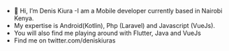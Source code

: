 - 👋 Hi,  I’m Denis Kiura
-I am a Mobile developer currently based in Nairobi Kenya.
- My expertise is Android(Kotlin), Php (Laravel) and Javascript (VueJs).
- You will also find me playing around with Flutter, Java and VueJs
- Find me on twitter.com/deniskiuras


<!---
kidrocker/kidrocker is a ✨ special ✨ repository because its `README.md` (this file) appears on your GitHub profile.
You can click the Preview link to take a look at your changes.
--->
